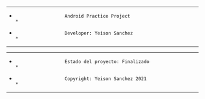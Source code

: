 *****************************************************************************
*						Android Practice Project							*
*		 	  			Developer: Yeison Sanchez							*
*****************************************************************************
*****************************************************************************
*						Estado del proyecto: Finalizado						*
*						Copyright: Yeison Sanchez 2021						*
*****************************************************************************